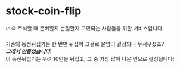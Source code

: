 # stock-coin-flip
📈🪙 주식할 때 존버할지 손절할지 고민되는 사람들을 위한 서비스입니다<br><br>
기존의 동전뒤집기는 한 번만 뒤집어 그걸로 운명이 결정되니 무서우셨죠?  
***그래서 만들었습니다.***  
이 동전뒤집기는 무려 10번을 뒤집고, 그 중 가장 많이 나온 면으로 결정됩니다!

